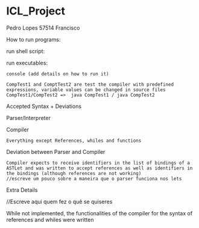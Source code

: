# ICL_Project

Pedro Lopes 57514
Francisco

How to run programs:

  run shell script:

  run executables:

    console (add details on how to run it)

    CompTest1 and ComptTest2 are test the compiler with predefined expressions, variable values can be changed in source files
    CompTest1/CompTest2 =>  java CompTest1 / java CompTest2 
    
Accepted Syntax + Deviations

  Parser/Interpreter

  Compiler

    Everything except References, whiles and functions

  Deviation between Parser and Compiler

    Compiler expects to receive identifiers in the list of bindings of a ASTLet and was written to accept references as well as identifiers in the bindings (although references are not working)
    //escreve um pouco sobre a maneira que o parser funciona nos lets

Extra Details

  //Escreve aqui quem fez o quê se quiseres

  While not implemented, the functionalities of the compiler for the syntax of references and whiles were written
